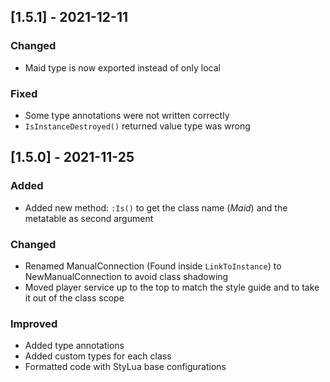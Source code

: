 ## [1.5.1] - 2021-12-11

### Changed
- Maid type is now exported instead of only local

### Fixed
- Some type annotations were not written correctly
- `IsInstanceDestroyed()` returned value type was wrong

## [1.5.0] - 2021-11-25

### Added
- Added new method: `:Is()` to get the class name (_Maid_) and the metatable as second argument

### Changed
- Renamed ManualConnection (Found inside `LinkToInstance`) to NewManualConnection to avoid class shadowing
- Moved player service up to the top to match the style guide and to take it out of the class scope

### Improved
- Added type annotations
- Added custom types for each class
- Formatted code with StyLua base configurations